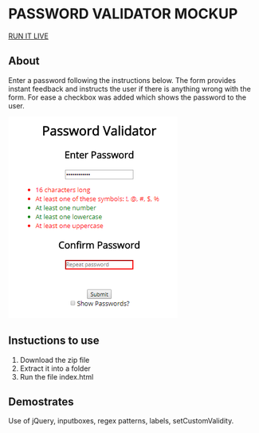 # PASSWORD VALIDATOR MOCKUP
[RUN IT LIVE](https://jlevett.github.io/Password-Form-MockUp/)
## About
Enter a password following the instructions below. The form provides instant feedback and instructs the user if there is anything wrong with the form. For ease a checkbox was added which shows the password to the user.

![Photo](https://github.com/Jlevett/Password-Form-MockUp/blob/master/password.png)

## Instuctions to use
1. Download the zip file
2. Extract it into a folder
3. Run the file index.html

## Demostrates
Use of jQuery, inputboxes, regex patterns, labels, setCustomValidity.

